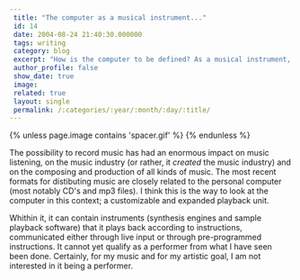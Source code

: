 ```yaml
---
 title: "The computer as a musical instrument..."
 id: 14
 date: 2004-08-24 21:40:30.000000
 tags: writing
 category: blog
 excerpt: "How is the computer to be defined? As a musical instrument, a virtual performer or simply a playback unit?..."
 author_profile: false
 show_date: true
 image: 
 related: true
 layout: single
 permalink: /:categories/:year/:month/:day/:title/
---
```

{% unless page.image contains 'spacer.gif' %}
{% endunless %}

The possibility to record music has had an enormous impact on music listening, on the music industry (or rather, it <em>created</em> the music industry) and on the composing and production of all kinds of music. The most recent formats for distibuting music are closely related to the personal computer (most notably CD's and mp3 files). I think this is the way to look at the computer in this context<ins title="The context being computer music."></ins>; a customizable and expanded playback unit.

Whithin it, it can contain instruments (synthesis engines and sample playback software) that it plays back according to instructions, communicated either through live input or through pre-programmed instructions. It cannot yet qualify as a performer from what I have seen been done. Certainly, for my music and for my artistic goal, I am not interested in it being a performer.

